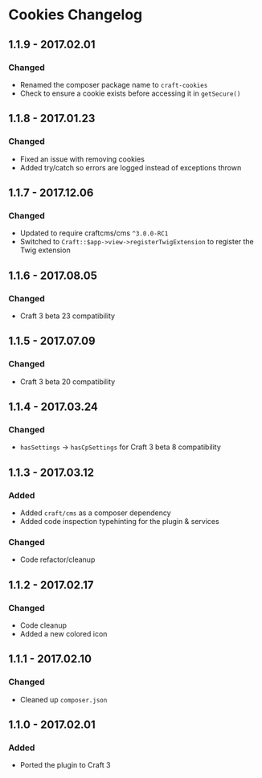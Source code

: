 # Cookies Changelog

## 1.1.9 - 2017.02.01
### Changed
* Renamed the composer package name to `craft-cookies`
* Check to ensure a cookie exists before accessing it in `getSecure()`

## 1.1.8 - 2017.01.23
### Changed
* Fixed an issue with removing cookies
* Added try/catch so errors are logged instead of exceptions thrown

## 1.1.7 - 2017.12.06
### Changed
* Updated to require craftcms/cms `^3.0.0-RC1`
* Switched to `Craft::$app->view->registerTwigExtension` to register the Twig extension

## 1.1.6 - 2017.08.05
### Changed
* Craft 3 beta 23 compatibility

## 1.1.5 - 2017.07.09
### Changed
* Craft 3 beta 20 compatibility

## 1.1.4 - 2017.03.24
### Changed
* `hasSettings` -> `hasCpSettings` for Craft 3 beta 8 compatibility

## 1.1.3 - 2017.03.12
### Added
* Added `craft/cms` as a composer dependency
* Added code inspection typehinting for the plugin & services

### Changed
* Code refactor/cleanup

## 1.1.2 - 2017.02.17
### Changed
* Code cleanup
* Added a new colored icon

## 1.1.1 - 2017.02.10
### Changed
* Cleaned up `composer.json`

## 1.1.0 - 2017.02.01
### Added
- Ported the plugin to Craft 3
